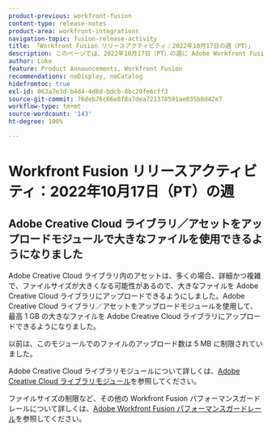 ```yaml
---
product-previous: workfront-fusion
content-type: release-notes
product-area: workfront-integrations
navigation-topic: fusion-release-activity
title: 「Workfront Fusion リリースアクティビティ：2022年10月17日の週（PT）」
description: このページでは、2022年10月17日（PT）の週に Adobe Workfront Fusion で行われたすべての機能強化について説明します。
author: Luke
feature: Product Announcements, Workfront Fusion
recommendations: noDisplay, noCatalog
hidefromtoc: true
exl-id: 063a7e3d-b4d4-4d8d-bdcb-8bc29fe6cff3
source-git-commit: 76deb76c66e8f8a7dea721378591ae035b8d42e7
workflow-type: tm+mt
source-wordcount: '143'
ht-degree: 100%

---
```


# Workfront Fusion リリースアクティビティ：2022年10月17日（PT）の週

## Adobe Creative Cloud ライブラリ／アセットをアップロードモジュールで大きなファイルを使用できるようになりました

Adobe Creative Cloud ライブラリ内のアセットは、多くの場合、詳細かつ複雑で、ファイルサイズが大きくなる可能性があるので、大きなファイルを Adobe Creative Cloud ライブラリにアップロードできるようにしました。Adobe Creative Cloud ライブラリ／アセットをアップロードモジュールを使用して、最高 1 GB の大きなファイルを Adobe Creative Cloud ライブラリにアップロードできるようになりました。

以前は、このモジュールでのファイルのアップロード数は 5 MB に制限されていました。

Adobe Creative Cloud ライブラリモジュールについて詳しくは、[Adobe Creative Cloud ライブラリモジュール](/help/quicksilver/workfront-fusion/apps-and-their-modules/creative-cloud-libraries-modules.md)を参照してください。

ファイルサイズの制限など、その他の Workfront Fusion パフォーマンスガードレールについて詳しくは、[Adobe Workfront Fusion パフォーマンスガードレール](/help/quicksilver/workfront-fusion/get-started/fusion-performance-guardrails.md)を参照してください。
